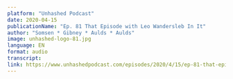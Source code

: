 ```yaml
---
platform: "Unhashed Podcast"
date: 2020-04-15
publicationName: "Ep. 81 That Episode with Leo Wandersleb In It"
author: "Somsen * Gibney * Aulds * Aulds"
image: unhashed-logo-81.jpg
language: EN
format: audio
transcript: 
link: https://www.unhashedpodcast.com/episodes/2020/4/15/ep-81-that-episode-with-leo-wandersleb-in-it
---
```

